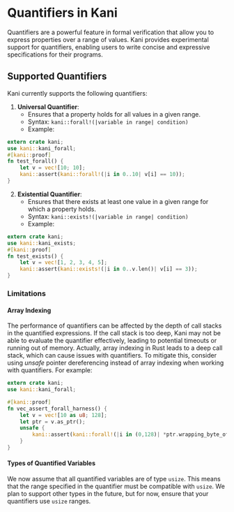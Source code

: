 # Quantifiers in Kani

Quantifiers are a powerful feature in formal verification that allow you to express properties over a range of values. Kani provides experimental support for quantifiers, enabling users to write concise and expressive specifications for their programs.

## Supported Quantifiers

Kani currently supports the following quantifiers:

1. **Universal Quantifier**:
   - Ensures that a property holds for all values in a given range.
   - Syntax: `kani::forall!(|variable in range| condition)`
   - Example:

```rust
extern crate kani;
use kani::kani_forall;
#[kani::proof]
fn test_forall() {
    let v = vec![10; 10];
    kani::assert(kani::forall!(|i in 0..10| v[i] == 10));
}
```

2. **Existential Quantifier**:
   - Ensures that there exists at least one value in a given range for which a property holds.
   - Syntax: `kani::exists!(|variable in range| condition)`
   - Example:

```rust
extern crate kani;
use kani::kani_exists;
#[kani::proof]
fn test_exists() {
    let v = vec![1, 2, 3, 4, 5];
    kani::assert(kani::exists!(|i in 0..v.len()| v[i] == 3));
}
```

### Limitations

#### Array Indexing

The performance of quantifiers can be affected by the depth of call stacks in the quantified expressions. If the call stack is too deep, Kani may not be able to evaluate the quantifier effectively, leading to potential timeouts or running out of memory. Actually, array indexing in Rust leads to a deep call stack, which can cause issues with quantifiers. To mitigate this, consider using *unsafe* pointer dereferencing instead of array indexing when working with quantifiers. For example:

```rust
extern crate kani;
use kani::kani_forall;

#[kani::proof]
fn vec_assert_forall_harness() {
    let v = vec![10 as u8; 128];
    let ptr = v.as_ptr();
    unsafe {
        kani::assert(kani::forall!(|i in (0,128)| *ptr.wrapping_byte_offset(i as isize) == 10), "");
    }
}
```

#### Types of Quantified Variables

We now assume that all quantified variables are of type `usize`. This means that the range specified in the quantifier must be compatible with `usize`.
 We plan to support other types in the future, but for now, ensure that your quantifiers use `usize` ranges.
